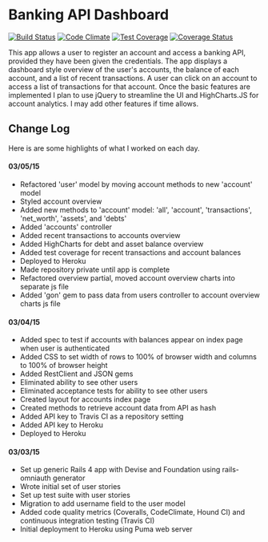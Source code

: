 Banking API Dashboard
================
[![Build Status](https://magnum.travis-ci.com/danielbonnell/banking-api.svg?token=UobkAdyZA1SqXorqM6AB&branch=master)](https://magnum.travis-ci.com/danielbonnell/banking-api)
[![Code Climate](https://codeclimate.com/repos/54f91bc5e30ba075e2000199/badges/cfda0bb123ec6b4825eb/gpa.svg)](https://codeclimate.com/repos/54f91bc5e30ba075e2000199/feed)
[![Test Coverage](https://codeclimate.com/repos/54f91bc5e30ba075e2000199/badges/cfda0bb123ec6b4825eb/coverage.svg)](https://codeclimate.com/repos/54f91bc5e30ba075e2000199/feed)
[![Coverage Status](https://coveralls.io/repos/danielbonnell/banking-api/badge.png)](https://coveralls.io/r/danielbonnell/banking-api)

This app allows a user to register an account and access a banking API, provided they have been given the credentials. The app displays a dashboard style overview of the user's accounts, the balance of each account, and a list of recent transactions. A user can click on an account to access a list of transactions for that account. Once the basic features are implemented I plan to use jQuery to streamline the UI and HighCharts.JS for account analytics. I may add other features if time allows.

## Change Log
Here is are some highlights of what I worked on each day.

#### 03/05/15
* Refactored 'user' model by moving account methods to new 'account' model
* Styled account overview
* Added new methods to 'account' model: 'all', 'account', 'transactions', 'net_worth', 'assets', and 'debts'
* Added 'accounts' controller
* Added recent transactions to accounts overview
* Added HighCharts for debt and asset balance overview
* Added test coverage for recent transactions and account balances
* Deployed to Heroku
* Made repository private until app is complete
* Refactored overview partial, moved account overview charts into separate js file
* Added 'gon' gem to pass data from users controller to account overview charts js file

#### 03/04/15
* Added spec to test if accounts with balances appear on index page when user is authenticated
* Added CSS to set width of rows to 100% of browser width and columns to 100% of browser height
* Added RestClient and JSON gems
* Eliminated ability to see other users
* Eliminated acceptance tests for ability to see other users
* Created layout for accounts index page
* Created methods to retrieve account data from API as hash
* Added API key to Travis CI as a repository setting
* Added API key to Heroku
* Deployed to Heroku

#### 03/03/15
* Set up generic Rails 4 app with Devise and Foundation using rails-omniauth generator
* Wrote initial set of user stories
* Set up test suite with user stories
* Migration to add username field to the user model
* Added code quality metrics (Coveralls, CodeClimate, Hound CI) and continuous integration testing (Travis CI)
* Initial deployment to Heroku using Puma web server
